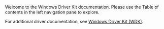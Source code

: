 Welcome to the Windows Driver Kit documentation.  Please use the Table of contents in the left navigation pane to explore.

For additional driver documentation, see [Windows Driver Kit (WDK)](https://msdn.microsoft.com/en-us/library/windows/hardware/ff557573).
